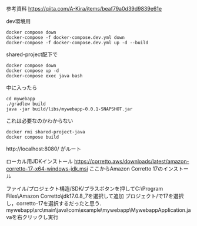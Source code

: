 参考資料
https://qiita.com/A-Kira/items/beaf79a0d39d9839e61e

dev環境用

```
docker compose down
docker-compose -f docker-compose.dev.yml down
docker-compose -f docker-compose.dev.yml up -d --build

```

shared-project配下で

```
docker compose down
docker compose up -d
docker-compose exec java bash

```

中に入ったら

```
cd mywebapp
./gradlew build
java -jar build/libs/mywebapp-0.0.1-SNAPSHOT.jar

```

これは必要なのかわからない

```
docker rmi shared-project-java
docker compose build

```

http://localhost:8080/
がルート


ローカル用JDKインストール
https://corretto.aws/downloads/latest/amazon-corretto-17-x64-windows-jdk.msi
ここからAmazon Corretto 17のインストール

ファイル/プロジェクト構造/SDK/プラスボタンを押してC:\Program Files\Amazon Corretto\jdk17.0.8_7を選択して追加
プロジェクト/で17を選択し，corretto-17を選択するだったと思う．
mywebapp\src\main\java\com\example\mywebapp\MywebappApplication.javaを右クリックし実行